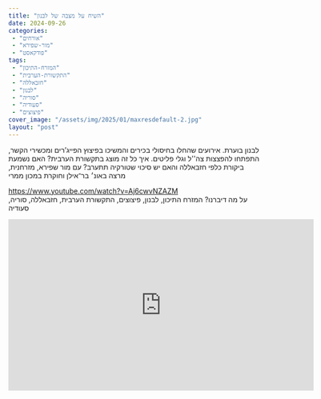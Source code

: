 ```yaml
---
title: "השיח על מצבה של לבנון"
date: 2024-09-26
categories: 
 - "אורחים"
 - "מור-שפירא"
 - "פודקאסט"
tags: 
 - "המזרח-התיכון"
 - "התקשורת-הערבית"
 - "חזבאללה"
 - "לבנון"
 - "סוריה"
 - "סעודיה"
 - "פיצוצים"
cover_image: "/assets/img/2025/01/maxresdefault-2.jpg"
layout: "post"
---
```


לבנון בוערת. אירועים שהחלו בחיסולי בכירים והמשיכו בפיצוץ הפייג’רים ומכשירי הקשר, התפתחו להפצצות צה''ל וגלי פליטים. איך כל זה מוצג בתקשורת הערבית? האם נשמעת ביקורת  כלפי חזבאללה והאם  יש סיכוי שטורקיה תתערב? עם מור שפירא, מזרחנית, מרצה באונ׳ בר־אילן וחוקרת במכון ממרי

<https://www.youtube.com/watch?v=Aj6cwvNZAZM>  
על מה דיברנו? המזרח התיכון, לבנון, פיצוצים, התקשורת הערבית, חזבאללה, סוריה, סעודיה

<iframe width="610" height="343" src="https://www.youtube.com/embed/Aj6cwvNZAZM" frameborder="0" allow="accelerometer; autoplay; clipboard-write; encrypted-media; gyroscope; picture-in-picture; web-share" referrerpolicy="strict-origin-when-cross-origin" allowfullscreen></iframe>
